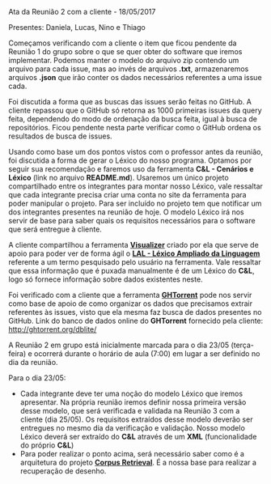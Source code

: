 Ata da Reunião 2 com a cliente -  18/05/2017

Presentes: Daniela, Lucas, Nino e Thiago

Começamos verificando com a cliente o item que ficou pendente da Reunião 1 do grupo sobre o que se quer obter do software que iremos implementar. Podemos manter o modelo do arquivo zip contendo um arquivo para cada issue, mas ao invés de arquivos **.txt**, armazenaremos arquivos **.json** que irão conter os dados necessários referentes a uma issue cada.

Foi discutida a forma que as buscas das issues serão feitas no GitHub. A cliente repassou que o GitHub só retorna as 1000 primeiras issues da query feita, dependendo do modo de ordenação da busca feita, igual à busca de repositórios. Ficou pendente nesta parte verificar como o GitHub ordena os resultados de busca de issues.

Usando como base um dos pontos vistos com o professor antes da reunião, foi discutida a forma de gerar o Léxico do nosso programa. Optamos por seguir sua recomendação e faremos uso da ferramenta **C&L - Cenários e Léxico** (link no arquivo **README.md**). Usaremos um único projeto compartilhado entre os integrantes para montar nosso Léxico, vale ressaltar que cada integrante precisa criar uma conta no site da ferramenta para poder manipular o projeto. Para ser incluído no projeto tem que notificar um dos integrantes presentes na reunião de hoje. O modelo Léxico irá nos servir de base para saber quais os requisitos necessários para o software que será entregue à cliente.

A cliente compartilhou a ferramenta **[Visualizer](http://www.inf.puc-rio.br/~rportugal/visualizer/)** criado por ela que serve de apoio para poder ver de forma ágil o **[LAL - Léxico Ampliado da Linguagem](http://www-di.inf.puc-rio.br/~julio/lal.pdf)** referente a um termo pesquisado pelo usuário na ferramenta. Vale ressaltar que essa informação que é puxada manualmente é de um Léxico do **C&L**, logo só fornece informação sobre dados existentes neste.

Foi verificado com a cliente que a ferramenta **[GHTorrent](http://ghtorrent.org/)** pode nos servir como base de apoio de como organizar os dados que precisamos extrair referentes às issues, visto que ela mesma faz busca de dados presentes no GitHub. Link do banco de dados online do **GHTorrent** fornecido pela cliente: http://ghtorrent.org/dblite/

A Reunião 2 em grupo está inicialmente marcada para o dia 23/05 (terça-feira) e ocorrerá durante o horário de aula (7:00) em lugar a ser definido no dia da reunião.

Para o dia 23/05:
- Cada integrante deve ter uma noção do modelo Léxico que iremos apresentar. Na própria reunião iremos definir nossa primeira versão desse modelo, que será verificada e validada na Reunião 3 com a cliente (dia 25/05). Os requisitos extraídos desse modelo deverão ser entregues no mesmo dia da verificação e validação. Nosso modelo Léxico deverá ser extraído do **C&L** através de um **XML** (funcionalidade do próprio **C&L**)
- Para poder realizar o ponto acima, será necessário saber como é a arquitetura do projeto **[Corpus Retrieval](https://github.com/nitanilla/corpus-retrieval)**. É a nossa base para realizar a recuperação de desenho.
